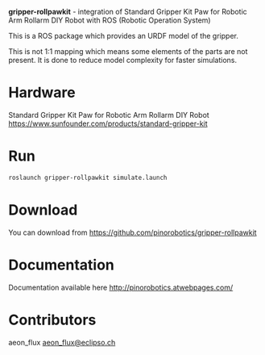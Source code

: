 **gripper-rollpawkit** - integration of Standard Gripper Kit Paw for Robotic Arm Rollarm DIY Robot with ROS (Robotic Operation System)

This is a ROS package which provides an URDF model of the gripper.

This is not 1:1 mapping which means some elements of the parts are not present. It is done to reduce model complexity for faster simulations.

# Hardware

Standard Gripper Kit Paw for Robotic Arm Rollarm DIY Robot
https://www.sunfounder.com/products/standard-gripper-kit

# Run

``` bash
roslaunch gripper-rollpawkit simulate.launch
```

# Download

You can download from <https://github.com/pinorobotics/gripper-rollpawkit>

# Documentation

Documentation available here <http://pinorobotics.atwebpages.com/>

# Contributors

aeon_flux <aeon_flux@eclipso.ch>
